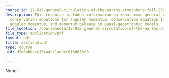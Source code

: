 ```yaml
---
course_id: 12-812-general-circulation-of-the-earths-atmosphere-fall-2005
description: This resource includes information on zonal mean general circulation,
  conservation equations for angular momentum, conservation equation for relative
  angular momentum, and momentum balance in Quasi-geostrophic models.
file_location: /coursemedia/12-812-general-circulation-of-the-earths-atmosphere-fall-2005/d2d8abbaec134a4cc1addcc0f3d838d3_section3.pdf
file_type: application/pdf
layout: pdf
title: section3.pdf
type: course
uid: d2d8abbaec134a4cc1addcc0f3d838d3

---
```

None